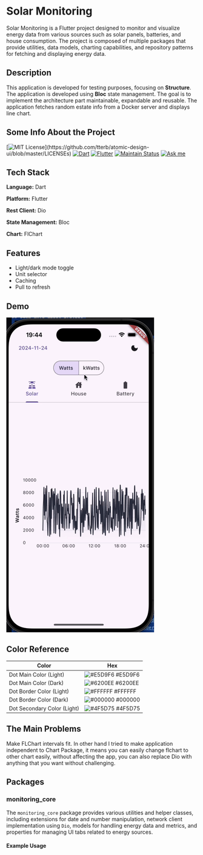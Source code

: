 # Solar Monitoring

Solar Monitoring is a Flutter project designed to monitor and visualize energy data from various sources such as solar panels, batteries, and house consumption. The project is composed of multiple packages that provide utilities, data models, charting capabilities, and repository patterns for fetching and displaying energy data.

## Description

This application is developed for testing purposes, focusing on **Structure**. The application is developed using **Bloc** state management. The goal is to implement the architecture part maintainable, expandable and reusable. The application fetches random estate info from a Docker server and displays line chart.

## Some Info About the Project

[![MIT License](https://img.shields.io/apm/l/atomic-design-ui.svg?)](https://github.com/tterb/atomic-design-ui/blob/master/LICENSEs)
[![Dart](https://img.shields.io/badge/Dart-0175C2?style=for-the-badge&logo=dart&logoColor=white)](https://dart.dev/)
[![Flutter](https://img.shields.io/badge/Flutter-02569B?style=for-the-badge&logo=flutter&logoColor=white)](https://flutter.dev/)
[![Maintain Status](https://img.shields.io/badge/Maintained%3F-no-red.svg)]()
[![Ask me](https://img.shields.io/badge/Ask%20me-anything-1abc9c.svg)](https://alirezat66.github.io/)

## Tech Stack

**Language:** Dart

**Platform:** Flutter

**Rest Client:** Dio

**State Management:** Bloc

**Chart:** FlChart

## Features

- Light/dark mode toggle
- Unit selector
- Caching
- Pull to refresh

## Demo

![myfile](https://github.com/alirezat66/solar_monitoring/blob/master/assets/demo.gif)

## Color Reference

| Color             | Hex                                                                |
| ----------------- | ------------------------------------------------------------------ |
| Dot Main Color (Light) | ![#E5D9F6](https://via.placeholder.com/10/E5D9F6?text=+) #E5D9F6 |
| Dot Main Color (Dark)  | ![#6200EE](https://via.placeholder.com/10/6200EE?text=+) #6200EE |
| Dot Border Color (Light) | ![#FFFFFF](https://via.placeholder.com/10/FFFFFF?text=+) #FFFFFF |
| Dot Border Color (Dark)  | ![#000000](https://via.placeholder.com/10/000000?text=+) #000000 |
| Dot Secondary Color (Light) | ![#4F5D75](https://via.placeholder.com/10/4F5D75?text=+) #4F5D75 |

## The Main Problems

Make FLChart intervals fit.
In other hand I tried to make application independent to Chart Package, it means you can easily change flchart to other chart easily, without affecting the app, you can also replace Dio with anything that you want without challenging.

## Packages

### monitoring_core

The `monitoring_core` package provides various utilities and helper classes, including extensions for date and number manipulation, network client implementation using `Dio`, models for handling energy data and metrics, and properties for managing UI tabs related to energy sources.

#### Example Usage
